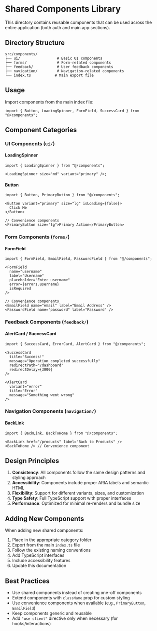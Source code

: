 # Shared Components Library

This directory contains reusable components that can be used across the entire application (both auth and main app sections).

## Directory Structure

```
src/components/
├── ui/                 # Basic UI components
├── forms/              # Form-related components
├── feedback/           # User feedback components
├── navigation/         # Navigation-related components
└── index.ts           # Main export file
```

## Usage

Import components from the main index file:

```tsx
import { Button, LoadingSpinner, FormField, SuccessCard } from "@/components";
```

## Component Categories

### UI Components (`ui/`)

#### LoadingSpinner

```tsx
import { LoadingSpinner } from "@/components";

<LoadingSpinner size="md" variant="primary" />;
```

#### Button

```tsx
import { Button, PrimaryButton } from "@/components";

<Button variant="primary" size="lg" isLoading={false}>
  Click Me
</Button>

// Convenience components
<PrimaryButton size="lg">Primary Action</PrimaryButton>
```

### Form Components (`forms/`)

#### FormField

```tsx
import { FormField, EmailField, PasswordField } from "@/components";

<FormField
  name="username"
  label="Username"
  placeholder="Enter username"
  error={errors.username}
  isRequired
/>

// Convenience components
<EmailField name="email" label="Email Address" />
<PasswordField name="password" label="Password" />
```

### Feedback Components (`feedback/`)

#### AlertCard / SuccessCard

```tsx
import { SuccessCard, ErrorCard, AlertCard } from "@/components";

<SuccessCard
  title="Success!"
  message="Operation completed successfully"
  redirectPath="/dashboard"
  redirectDelay={3000}
/>

<AlertCard
  variant="error"
  title="Error"
  message="Something went wrong"
/>
```

### Navigation Components (`navigation/`)

#### BackLink

```tsx
import { BackLink, BackToHome } from "@/components";

<BackLink href="/products" label="Back to Products" />
<BackToHome /> // Convenience component
```

## Design Principles

1. **Consistency**: All components follow the same design patterns and styling approach
2. **Accessibility**: Components include proper ARIA labels and semantic HTML
3. **Flexibility**: Support for different variants, sizes, and customization
4. **Type Safety**: Full TypeScript support with proper interfaces
5. **Performance**: Optimized for minimal re-renders and bundle size

## Adding New Components

When adding new shared components:

1. Place in the appropriate category folder
2. Export from the main `index.ts` file
3. Follow the existing naming conventions
4. Add TypeScript interfaces
5. Include accessibility features
6. Update this documentation

## Best Practices

- Use shared components instead of creating one-off components
- Extend components with `className` prop for custom styling
- Use convenience components when available (e.g., `PrimaryButton`, `EmailField`)
- Keep components generic and reusable
- Add `"use client"` directive only when necessary (for hooks/interactions)
